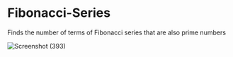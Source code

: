 # Fibonacci-Series
Finds the number of terms of Fibonacci series that are also prime numbers

![Screenshot (393)](https://user-images.githubusercontent.com/80438950/198373619-101d9f3c-8ae9-4727-8baa-e613ca0189d9.png)
